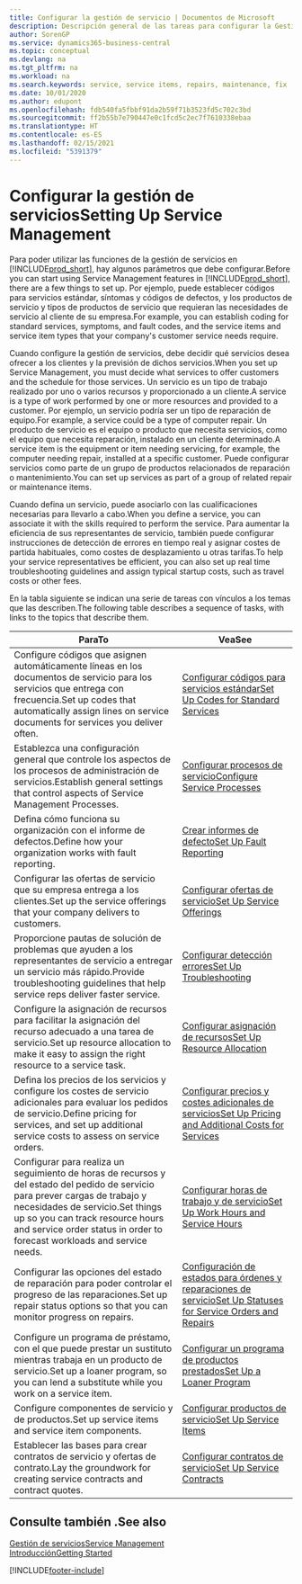 ```yaml
---
title: Configurar la gestión de servicio | Documentos de Microsoft
description: Descripción general de las tareas para configurar la Gestión de servicios para adaptarla a la forma en que sus organizaciones gestionan sus servicios.
author: SorenGP
ms.service: dynamics365-business-central
ms.topic: conceptual
ms.devlang: na
ms.tgt_pltfrm: na
ms.workload: na
ms.search.keywords: service, service items, repairs, maintenance, fix
ms.date: 10/01/2020
ms.author: edupont
ms.openlocfilehash: fdb540fa5fbbf91da2b59f71b3523fd5c702c3bd
ms.sourcegitcommit: ff2b55b7e790447e0c1fcd5c2ec7f7610338ebaa
ms.translationtype: HT
ms.contentlocale: es-ES
ms.lasthandoff: 02/15/2021
ms.locfileid: "5391379"
---
```

# <a name="setting-up-service-management"></a><span data-ttu-id="6dc90-103">Configurar la gestión de servicios</span><span class="sxs-lookup"><span data-stu-id="6dc90-103">Setting Up Service Management</span></span>
<span data-ttu-id="6dc90-104">Para poder utilizar las funciones de la gestión de servicios en [!INCLUDE[prod_short](includes/prod_short.md)], hay algunos parámetros que debe configurar.</span><span class="sxs-lookup"><span data-stu-id="6dc90-104">Before you can start using Service Management features in [!INCLUDE[prod_short](includes/prod_short.md)], there are a few things to set up.</span></span> <span data-ttu-id="6dc90-105">Por ejemplo, puede establecer códigos para servicios estándar, síntomas y códigos de defectos, y los productos de servicio y tipos de productos de servicio que requieran las necesidades de servicio al cliente de su empresa.</span><span class="sxs-lookup"><span data-stu-id="6dc90-105">For example, you can establish coding for standard services, symptoms, and fault codes, and the service items and service item types that your company's customer service needs require.</span></span>  

<span data-ttu-id="6dc90-106">Cuando configure la gestión de servicios, debe decidir qué servicios desea ofrecer a los clientes y la previsión de dichos servicios.</span><span class="sxs-lookup"><span data-stu-id="6dc90-106">When you set up Service Management, you must decide what services to offer customers and the schedule for those services.</span></span> <span data-ttu-id="6dc90-107">Un servicio es un tipo de trabajo realizado por uno o varios recursos y proporcionado a un cliente.</span><span class="sxs-lookup"><span data-stu-id="6dc90-107">A service is a type of work performed by one or more resources and provided to a customer.</span></span> <span data-ttu-id="6dc90-108">Por ejemplo, un servicio podría ser un tipo de reparación de equipo.</span><span class="sxs-lookup"><span data-stu-id="6dc90-108">For example, a service could be a type of computer repair.</span></span> <span data-ttu-id="6dc90-109">Un producto de servicio es el equipo o producto que necesita servicios, como el equipo que necesita reparación, instalado en un cliente determinado.</span><span class="sxs-lookup"><span data-stu-id="6dc90-109">A service item is the equipment or item needing servicing, for example, the computer needing repair, installed at a specific customer.</span></span> <span data-ttu-id="6dc90-110">Puede configurar servicios como parte de un grupo de productos relacionados de reparación o mantenimiento.</span><span class="sxs-lookup"><span data-stu-id="6dc90-110">You can set up services as part of a group of related repair or maintenance items.</span></span>  
  
<span data-ttu-id="6dc90-111">Cuando defina un servicio, puede asociarlo con las cualificaciones necesarias para llevarlo a cabo.</span><span class="sxs-lookup"><span data-stu-id="6dc90-111">When you define a service, you can associate it with the skills required to perform the service.</span></span> <span data-ttu-id="6dc90-112">Para aumentar la eficiencia de sus representantes de servicio, también puede configurar instrucciones de detección de errores en tiempo real y asignar costes de partida habituales, como costes de desplazamiento u otras tarifas.</span><span class="sxs-lookup"><span data-stu-id="6dc90-112">To help your service representatives be efficient, you can also set up real time troubleshooting guidelines and assign typical startup costs, such as travel costs or other fees.</span></span>  

<span data-ttu-id="6dc90-113">En la tabla siguiente se indican una serie de tareas con vínculos a los temas que las describen.</span><span class="sxs-lookup"><span data-stu-id="6dc90-113">The following table describes a sequence of tasks, with links to the topics that describe them.</span></span>  
  
| <span data-ttu-id="6dc90-114">Para</span><span class="sxs-lookup"><span data-stu-id="6dc90-114">To</span></span> | <span data-ttu-id="6dc90-115">Vea</span><span class="sxs-lookup"><span data-stu-id="6dc90-115">See</span></span> |
| --- | --- |
| <span data-ttu-id="6dc90-116">Configure códigos que asignen automáticamente líneas en los documentos de servicio para los servicios que entrega con frecuencia.</span><span class="sxs-lookup"><span data-stu-id="6dc90-116">Set up codes that automatically assign lines on service documents for services you deliver often.</span></span> |[<span data-ttu-id="6dc90-117">Configurar códigos para servicios estándar</span><span class="sxs-lookup"><span data-stu-id="6dc90-117">Set Up Codes for Standard Services</span></span>](service-how-setup-service-coding.md)|
| <span data-ttu-id="6dc90-118">Establezca una configuración general que controle los aspectos de los procesos de administración de servicios.</span><span class="sxs-lookup"><span data-stu-id="6dc90-118">Establish general settings that control aspects of Service Management Processes.</span></span>|[<span data-ttu-id="6dc90-119">Configurar procesos de servicio</span><span class="sxs-lookup"><span data-stu-id="6dc90-119">Configure Service Processes</span></span>](service-setup-service-processes.md)|
| <span data-ttu-id="6dc90-120">Defina cómo funciona su organización con el informe de defectos.</span><span class="sxs-lookup"><span data-stu-id="6dc90-120">Define how your organization works with fault reporting.</span></span> |[<span data-ttu-id="6dc90-121">Crear informes de defecto</span><span class="sxs-lookup"><span data-stu-id="6dc90-121">Set Up Fault Reporting</span></span>](service-how-setup-fault-reporting.md) |
| <span data-ttu-id="6dc90-122">Configurar las ofertas de servicio que su empresa entrega a los clientes.</span><span class="sxs-lookup"><span data-stu-id="6dc90-122">Set up the service offerings that your company delivers to customers.</span></span>|[<span data-ttu-id="6dc90-123">Configurar ofertas de servicio</span><span class="sxs-lookup"><span data-stu-id="6dc90-123">Set Up Service Offerings</span></span>](service-how-setup-service-offerings.md)|
| <span data-ttu-id="6dc90-124">Proporcione pautas de solución de problemas que ayuden a los representantes de servicio a entregar un servicio más rápido.</span><span class="sxs-lookup"><span data-stu-id="6dc90-124">Provide troubleshooting guidelines that help service reps deliver faster service.</span></span> |[<span data-ttu-id="6dc90-125">Configurar detección errores</span><span class="sxs-lookup"><span data-stu-id="6dc90-125">Set Up Troubleshooting</span></span>](service-how-setup-troubleshooting.md) |
| <span data-ttu-id="6dc90-126">Configure la asignación de recursos para facilitar la asignación del recurso adecuado a una tarea de servicio.</span><span class="sxs-lookup"><span data-stu-id="6dc90-126">Set up resource allocation to make it easy to assign the right resource to a service task.</span></span> |[<span data-ttu-id="6dc90-127">Configurar asignación de recursos</span><span class="sxs-lookup"><span data-stu-id="6dc90-127">Set Up Resource Allocation</span></span>](service-how-setup-resource-allocation.md) |
| <span data-ttu-id="6dc90-128">Defina los precios de los servicios y configure los costes de servicio adicionales para evaluar los pedidos de servicio.</span><span class="sxs-lookup"><span data-stu-id="6dc90-128">Define pricing for services, and set up additional service costs to assess on service orders.</span></span> |[<span data-ttu-id="6dc90-129">Configurar precios y costes adicionales de servicios</span><span class="sxs-lookup"><span data-stu-id="6dc90-129">Set Up Pricing and Additional Costs for Services</span></span>](service-how-setup-service-costs-pricing.md)|
| <span data-ttu-id="6dc90-130">Configurar para realiza un seguimiento de horas de recursos y del estado del pedido de servicio para prever cargas de trabajo y necesidades de servicio.</span><span class="sxs-lookup"><span data-stu-id="6dc90-130">Set things up so you can track resource hours and service order status in order to forecast workloads and service needs.</span></span>|[<span data-ttu-id="6dc90-131">Configurar horas de trabajo y de servicio</span><span class="sxs-lookup"><span data-stu-id="6dc90-131">Set Up Work Hours and Service Hours</span></span>](service-how-setup-work-service-hours.md)|
| <span data-ttu-id="6dc90-132">Configurar las opciones del estado de reparación para poder controlar el progreso de las reparaciones.</span><span class="sxs-lookup"><span data-stu-id="6dc90-132">Set up repair status options so that you can monitor progress on repairs.</span></span> | [<span data-ttu-id="6dc90-133">Configuración de estados para órdenes y reparaciones de servicio</span><span class="sxs-lookup"><span data-stu-id="6dc90-133">Set Up Statuses for Service Orders and Repairs</span></span>](service-order-repair-status.md)|
| <span data-ttu-id="6dc90-134">Configure un programa de préstamo, con el que puede prestar un sustituto mientras trabaja en un producto de servicio.</span><span class="sxs-lookup"><span data-stu-id="6dc90-134">Set up a loaner program, so you can lend a substitute while you work on a service item.</span></span> |[<span data-ttu-id="6dc90-135">Configurar un programa de productos prestados</span><span class="sxs-lookup"><span data-stu-id="6dc90-135">Set Up a Loaner Program</span></span>](service-how-setup-loaner-program.md) |
| <span data-ttu-id="6dc90-136">Configure componentes de servicio y de productos.</span><span class="sxs-lookup"><span data-stu-id="6dc90-136">Set up service items and service item components.</span></span> |[<span data-ttu-id="6dc90-137">Configurar productos de servicio</span><span class="sxs-lookup"><span data-stu-id="6dc90-137">Set Up Service Items</span></span>](service-how-setup-service-items.md) |
| <span data-ttu-id="6dc90-138">Establecer las bases para crear contratos de servicio y ofertas de contrato.</span><span class="sxs-lookup"><span data-stu-id="6dc90-138">Lay the groundwork for creating service contracts and contract quotes.</span></span> |[<span data-ttu-id="6dc90-139">Configurar contratos de servicio</span><span class="sxs-lookup"><span data-stu-id="6dc90-139">Set Up Service Contracts</span></span>](service-how-setup-service-contracts.md) |

## <a name="see-also"></a><span data-ttu-id="6dc90-140">Consulte también .</span><span class="sxs-lookup"><span data-stu-id="6dc90-140">See also</span></span>
[<span data-ttu-id="6dc90-141">Gestión de servicios</span><span class="sxs-lookup"><span data-stu-id="6dc90-141">Service Management</span></span>](service-service.md)  
[<span data-ttu-id="6dc90-142">Introducción</span><span class="sxs-lookup"><span data-stu-id="6dc90-142">Getting Started</span></span>](product-get-started.md)  


[!INCLUDE[footer-include](includes/footer-banner.md)]